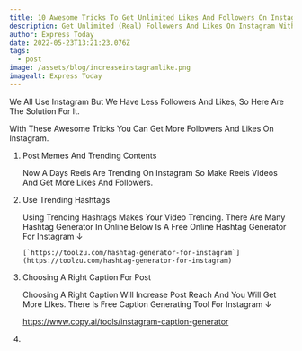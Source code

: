```yaml
---
title: 10 Awesome Tricks To Get Unlimited Likes And Followers On Instagram
description: Get Unlimited (Real) Followers And Likes On Instagram With These 10 Tricks.
author: Express Today
date: 2022-05-23T13:21:23.076Z
tags:
  - post
image: /assets/blog/increaseinstagramlike.png
imagealt: Express Today
---
```

We All Use Instagram But We Have Less Followers And Likes, So Here Are The Solution For It.

With These Awesome Tricks You Can Get More Followers And Likes On Instagram.

1. Post Memes And Trending Contents

   Now A Days Reels Are Trending On Instagram So Make Reels Videos And Get More Likes And Followers. 
2. Use Trending Hashtags

   Using Trending Hashtags Makes Your Video Trending. There Are Many Hashtag Generator In Online Below Is A Free Online Hashtag Generator For Instagram ↓

   ``[`https://toolzu.com/hashtag-generator-for-instagram`](https://toolzu.com/hashtag-generator-for-instagram)``
3. Choosing A Right Caption For Post

   Choosing A Right Caption Will Increase Post Reach And You Will Get More LIkes. There Is Free Caption Generating Tool For Instagram ↓

   <https://www.copy.ai/tools/instagram-caption-generator>
4.